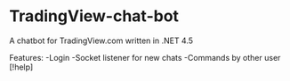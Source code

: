 TradingView-chat-bot
====================

A chatbot for TradingView.com written in .NET 4.5

Features: 
-Login
-Socket listener for new chats
-Commands by other user [!help]
